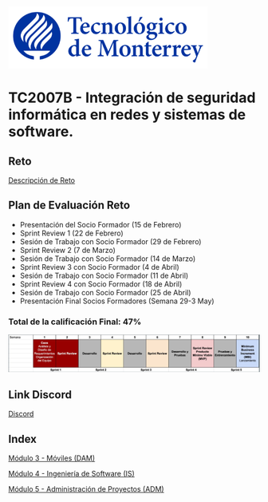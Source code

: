 ![Tec de Monterrey](images/logotecmty.png)
# TC2007B - Integración de seguridad informática en redes y sistemas de software.

## Reto
[Descripción de Reto](https://docs.google.com/document/d/12nZ1qbT4GDq9uWYvZXYNcMZ_70WpESA9OkysxWUXYEc/edit?usp=sharing)

## Plan de Evaluación Reto

- Presentación del Socio Formador (15 de Febrero)
- Sprint Review 1 (22 de Febrero)
- Sesión de Trabajo con Socio Formador (29 de Febrero)
- Sprint Review 2 (7 de Marzo)
- Sesión de Trabajo con Socio Formador (14 de Marzo)
- Sprint Review 3 con Socio Formador (4 de Abril)
- Sesión de Trabajo con Socio Formador (11 de Abril)
- Sprint Review 4 con Socio Formador (18 de Abril)
- Sesión de Trabajo con Socio Formador (25 de Abril)
- Presentación Final Socios Formadores (Semana 29-3 May)

### **Total de la calificación Final: 47%**


![Cronograma](images/planificacion.jpg)




## Link Discord
[Discord](https://discord.gg/xPNAun874P)

## Index
[Módulo 3 - Móviles (DAM)](/mobile/README.md)

[Módulo 4 - Ingeniería de Software (IS)](/software_engineering/README.md)

[Módulo 5 - Administración de Proyectos (ADM)](/project_admin/README.md)
